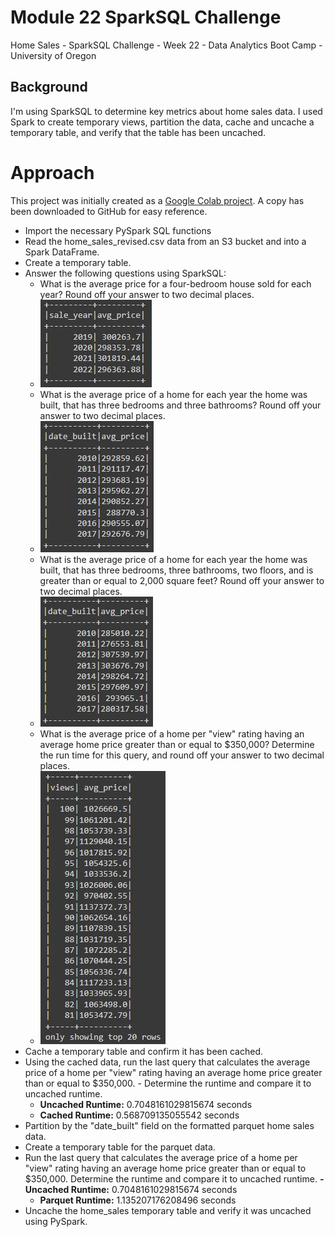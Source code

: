 # Module 22 SparkSQL Challenge
Home Sales - SparkSQL Challenge - Week 22 - Data Analytics Boot Camp - University of Oregon

## Background
I'm using SparkSQL to determine key metrics about home sales data. I used Spark to create temporary views, partition the data, cache and uncache a temporary table, and verify that the table has been uncached.

# Approach
This project was initially created as a [Google Colab project](https://colab.research.google.com/drive/1EWoheGOa2-MJ4qfTVcoyKXrHzp85ceXm?usp=sharing). A copy has been downloaded to GitHub for easy reference.


- Import the necessary PySpark SQL functions
- Read the home_sales_revised.csv data from an S3 bucket and into a Spark DataFrame.
- Create a temporary table.
- Answer the following questions using SparkSQL:
    - What is the average price for a four-bedroom house sold for each year? Round off your answer to two decimal places.
    - ![](images/3_avg-price-per-year_4bed.JPG)
    - What is the average price of a home for each year the home was built, that has three bedrooms and three bathrooms? Round off your answer to two decimal places.
    - ![](images/4_avg-price-per-year_3bed3bath.JPG)
    - What is the average price of a home for each year the home was built, that has three bedrooms, three bathrooms, two floors, and is greater than or equal to 2,000 square feet? Round off your answer to two decimal places.
    - ![](images/5_avg-price-per-year_3bed3bath2floor2000sqft.JPG)
    - What is the average price of a home per "view" rating having an average home price greater than or equal to $350,000? Determine the run time for this query, and round off your answer to two decimal places.
    - ![](images/6_avg-price-views_350000plus.JPG)
- Cache a temporary table and confirm it has been cached.
- Using the cached data, run the last query that calculates the average price of a home per "view" rating having an average home price greater than or equal to $350,000. - Determine the runtime and compare it to uncached runtime.
    - **Uncached Runtime:**  0.7048161029815674 seconds
    - **Cached Runtime:**  0.568709135055542 seconds
- Partition by the "date_built" field on the formatted parquet home sales data.
- Create a temporary table for the parquet data.
- Run the last query that calculates the average price of a home per "view" rating having an average home price greater than or equal to $350,000. Determine the runtime and compare it to uncached runtime.
    **- Uncached Runtime:**  0.7048161029815674 seconds
    - **Parquet Runtime:**  1.135207176208496 seconds
- Uncache the home_sales temporary table and verify it was uncached using PySpark.
